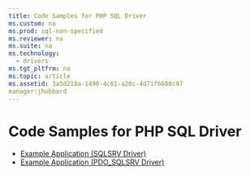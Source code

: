 ```yaml
---
title: Code Samples for PHP SQL Driver
ms.custom: na
ms.prod: sql-non-specified
ms.reviewer: na
ms.suite: na
ms.technology: 
  - drivers
ms.tgt_pltfrm: na
ms.topic: article
ms.assetid: 3a5d218a-1490-4c61-a20c-4d71f6600c97
manager:jhubbard
---
```

# Code Samples for PHP SQL Driver

* [Example Application &#40;SQLSRV Driver&#41;](../content/Example-Application--SQLSRV-Driver-.md)  
* [Example Application &#40;PDO_SQLSRV Driver&#41;](../content/Example-Application--PDO_SQLSRV-Driver-.md)  
  